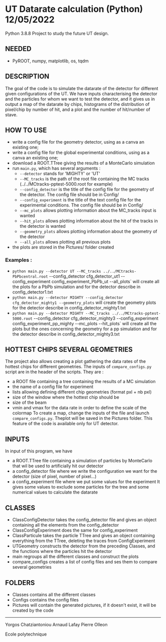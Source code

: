# UT Datarate calculation (Python) 12/05/2022

Python 3.8.8
Project to study the future UT design.


## NEEDED
 - PyROOT, numpy, matplotlib, os, tqdm

## DESCRIPTION
The goal of the code is to simulate the datarate of the detector for
different given configurations of the UT.
We have inputs characterising the detector and the particles for whom
we want to test the detector, and it gives us in output a map of the 
datarate by chips, histograms of the distribution of pixel/chip by 
number of hit, and a plot and the number of hit/number of stave.

## HOW TO USE
- write a config file for the geometry detector, using as a canva an existing one;
- write a config file for the global experimental conditions, using as a canva an existing one;
- download a ROOT.TTree giving the results of a MonteCarlo simulation
- run `main.py`, which has several arguments :
  - `--detector` stands for 'MIGHTY' or 'UT'
  - `--MC_tracks` is the path of the root file containing the MC tracks (../../MCtracks-pptest-5000.root for example)
  - `--config_detector` is the title of the config file for the geometry of the detector. The config file should be in Config/
  - `--config_experiment` is the title of the text config file for the experimental conditions. The config file should be in Config/
  - `--mc_plots` allows plotting information about the MC_tracks input is wanted
  - `--hit_plots` allows plotting information about the hit of the tracks in the detector is wanted
  - `--geometry_plots` allows plotting information about the geometry of the detector
  - `--all_plots` allows plotting all previous plots
- the plots are stored in the Pictures/ folder created

### Examples :
- `python main.py --detector UT --MC_tracks ../../MCtracks-PbPbcentral.root` --config_detector cfg_detector_ut1 --config_experiment config_experiment_PbPb_ut --all_plots` will create all the plots for a PbPb simulation and for the detector describe in config_detector1.txt
- `python main.py --detector MIGHTY --config_detector cfg_detector_mighty1 --geometry_plots` will create the geometry plots for the detector describe in config_detector_mighty1.txt
- `python main.py --detector MIGHTY --MC_tracks ../../MCtracks-pptest-5000.root` --config_detector cfg_detector_mighty3 --config_experiment config_experiment_pp_mighty --mc_plots --hit_plots` will create all the plots but the ones concerning the geometry for a pp simulation and for the detector describe in config_detector_mighty3.txt

## HOTTEST CHIPS SEVERAL GEOMETRIES

The project also allows creating a plot gathering the data rates of the hottest chips for different geometries.
The inputs of `compare_configs.py` script are in the header of the scripts. They are :
- a ROOT file containing a tree containing the results of a MC simulation
- the name of a config file for experiment
- lists allowing defining different chip geometries (format pxl + nb pxl)
- size of the window where the hottest chip should be
- size of the beam
- vmin and vmax for the data rate in order to define the scale of the colormap
To create a map, change the inputs of the file and launch `compare_configs.py`. Theplot will be saved in the Pictures folder.
This feature of the code is available only for UT detector.


## INPUTS
In input of this program, we have 
  - a ROOT.TTree file containing a simulation of particles by MonteCarlo
    that wil be used to artificially hit our detector
  - a config_detector file where we write the configuration we want for 
    the detector (size of pixel, number of pixel...)
  - a config_experiment file where we put some values for the experiment
    It gives some values to exclude some particles for the tree and some
    numerical values to calculate the datarate 

## CLASSES
  - ClassConfigDetector takes the config_detector file and gives an object
    containing all the elements from the config_detector
  - ClassConfigExperiment does the same for config_experiment
  - ClassParticule takes the particle TTree and gives an object 
    containing everything from the TTree, deleting the traces from 
    ConfigExperiment
  - UTGeometry constructs the detector from the preceding Classes, and 
    the functions where the particles hit the detector
  - main regroups all the different classes and construct the plots
  - compare_configs creates a list of config files and ses them to compare several geometries

## FOLDERS
  - Classes contains all the different classes
  - Configs contains the config files
  - Pictures will contain the generated pictures, if it doesn't exist, it will be created by the code





_______________
Yorgos Chatziantoniou
Arnaud Lafay
Pierre Olleon

Ecole polytechnique
